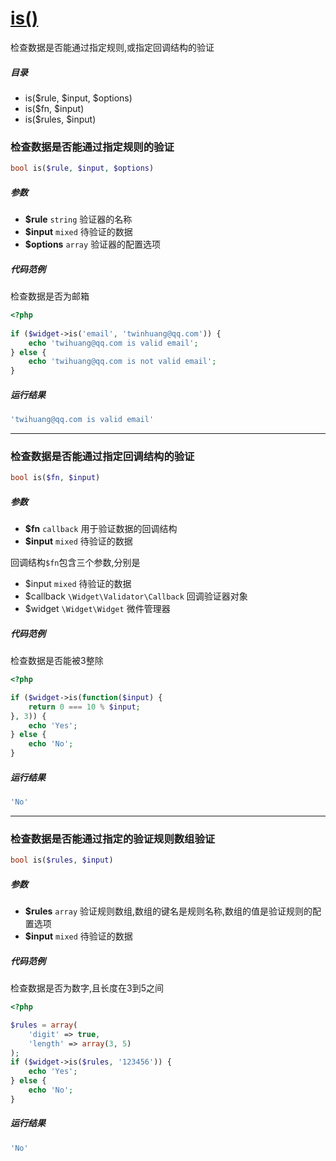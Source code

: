 [is()](http://twinh.github.com/widget/api/is)
=============================================

检查数据是否能通过指定规则,或指定回调结构的验证

##### 目录
* is($rule, $input, $options)
* is($fn, $input)
* is($rules, $input)

### 检查数据是否能通过指定规则的验证
```php
bool is($rule, $input, $options)
```

##### 参数
* **$rule** `string` 验证器的名称
* **$input** `mixed` 待验证的数据
* **$options** `array` 验证器的配置选项

##### 代码范例
检查数据是否为邮箱
```php
<?php
 
if ($widget->is('email', 'twinhuang@qq.com')) {
    echo 'twihuang@qq.com is valid email';
} else {
    echo 'twihuang@qq.com is not valid email';
}
```
##### 运行结果
```php
'twihuang@qq.com is valid email'
```
- - - -

### 检查数据是否能通过指定回调结构的验证
```php
bool is($fn, $input)
```

##### 参数
* **$fn** `callback` 用于验证数据的回调结构
* **$input** `mixed` 待验证的数据


回调结构`$fn`包含三个参数,分别是

* $input `mixed` 待验证的数据
* $callback `\Widget\Validator\Callback` 回调验证器对象
* $widget `\Widget\Widget` 微件管理器


##### 代码范例
检查数据是否能被3整除
```php
<?php

if ($widget->is(function($input) {
    return 0 === 10 % $input;
}, 3)) {
    echo 'Yes';
} else {
    echo 'No';
}
```
##### 运行结果
```php
'No'
```
- - - -

### 检查数据是否能通过指定的验证规则数组验证
```php
bool is($rules, $input)
```

##### 参数
* **$rules** `array` 验证规则数组,数组的键名是规则名称,数组的值是验证规则的配置选项
* **$input** `mixed` 待验证的数据

##### 代码范例
检查数据是否为数字,且长度在3到5之间
```php
<?php

$rules = array(
    'digit' => true,
    'length' => array(3, 5)
);
if ($widget->is($rules, '123456')) {
    echo 'Yes';
} else {
    echo 'No';
}
```
##### 运行结果
```php
'No'
```
